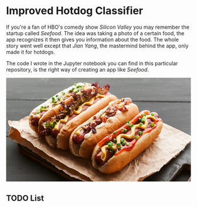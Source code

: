 # Improved Hotdog Classifier

If you're a fan of HBO's comedy show _Silicon Valley_ you may remember the startup called _Seefood_. The idea was taking a photo of a certain food, the app recognizes it then gives you information about the food. The whole story went well except that _Jian Yang_, the mastermind behind the app, only made it for hotdogs.

The code I wrote in the Jupyter notebook you can find in this particular repository, is the right way of creating an app like _Seefood_.

![Hotdog](./hotdog.jpg)

## TODO List